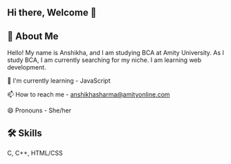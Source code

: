 ## Hi there, Welcome 👋

## 🚀 About Me
Hello! My name is Anshikha, and I am studying BCA at Amity University. As I study BCA, I am currently searching for my niche. I am learning web development.

🧠 I'm currently learning - JavaScript

📫 How to reach me - [anshikhasharma@amityonline.com](mailto:anshikhasharma@amityonline.com)

😄 Pronouns - She/her

## 🛠 Skills
C, C++, HTML/CSS
